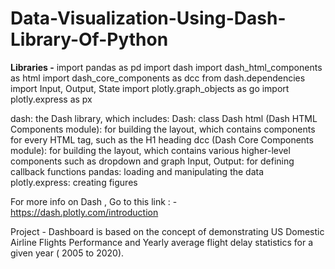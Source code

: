 # Data-Visualization-Using-Dash-Library-Of-Python


<b>Libraries -</b>
import pandas as pd
import dash
import dash_html_components as html
import dash_core_components as dcc
from dash.dependencies import Input, Output, State
import plotly.graph_objects as go
import plotly.express as px



dash: the Dash library, which includes:
Dash: class Dash
html (Dash HTML Components module): for building the layout, which contains components for every HTML tag, such as the H1 heading
dcc (Dash Core Components module): for building the layout, which contains various higher-level components such as dropdown and graph
Input, Output: for defining callback functions
pandas: loading and manipulating the data
plotly.express: creating figures


For more info on Dash , Go to this link : - https://dash.plotly.com/introduction

Project - 
Dashboard is based on the concept of demonstrating US Domestic Airline Flights Performance and Yearly average flight delay statistics for a given year ( 2005 to 2020). 
